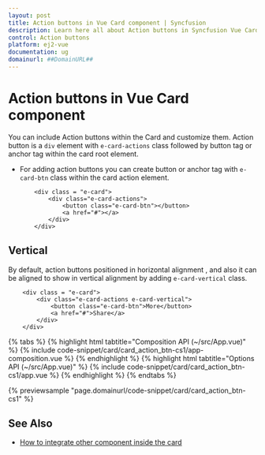 ```yaml
---
layout: post
title: Action buttons in Vue Card component | Syncfusion
description: Learn here all about Action buttons in Syncfusion Vue Card component of Syncfusion Essential JS 2 and more.
control: Action buttons 
platform: ej2-vue
documentation: ug
domainurl: ##DomainURL##
---
```


# Action buttons in Vue Card component

You can include Action buttons within the Card and customize them. Action button is a `div` element with `e-card-actions` class followed by button tag or anchor tag within the card root element.

* For adding action buttons you can create button or anchor tag with `e-card-btn` class within the card action element.

    ```
        <div class = "e-card">
            <div class="e-card-actions">
                <button class="e-card-btn"></button>
                <a href="#"></a>
            </div>
        </div>
    ```

## Vertical

By default, action buttons positioned in horizontal alignment , and also it can be aligned to show in vertical alignment by adding `e-card-vertical` class.

```
    <div class = "e-card">
        <div class="e-card-actions e-card-vertical">
            <button class="e-card-btn">More</button>
            <a href="#">Share</a>
        </div>
    </div>
```

{% tabs %}
{% highlight html tabtitle="Composition API (~/src/App.vue)" %}
{% include code-snippet/card/card_action_btn-cs1/app-composition.vue %}
{% endhighlight %}
{% highlight html tabtitle="Options API (~/src/App.vue)" %}
{% include code-snippet/card/card_action_btn-cs1/app.vue %}
{% endhighlight %}
{% endtabs %}
        
{% previewsample "page.domainurl/code-snippet/card/card_action_btn-cs1" %}

## See Also

* [How to integrate other component inside the card](./how-to/integrate-other-component-inside-the-card/)